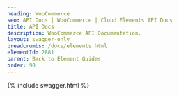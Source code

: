 ```yaml
---
heading: WooCommerce
seo: API Docs | WooCommerce | Cloud Elements API Docs
title: API Docs
description: WooCommerce API Documentation.
layout: swagger-only
breadcrumbs: /docs/elements.html
elementId: 2881
parent: Back to Element Guides
order: 90
---
```


{% include swagger.html %}
